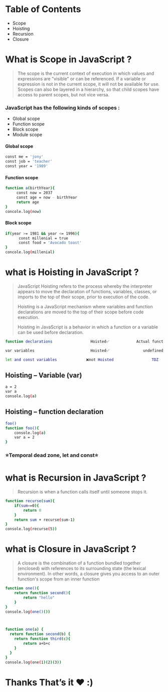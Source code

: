 # Table of Contents
- Scope
- Hoisting
- Recursion
- Closure


# What is Scope in JavaScript ?
> The scope is the current context of execution in which values and expressions
> are "visible" or can be referenced. If a variable or expression is not in the current
> scope, it will not be available for use. Scopes can also be layered in a hierarchy, 
> so that child scopes have access to parent scopes, but not vice versa.


### JavaScript has the following kinds of scopes :
-  Global scope
-  Function scope
-  Block scope
-  Module scope


#### Global scope 
```sh
const me = 'jony'
const job = 'teacher'
const year = '1989'
```


#### Function scope
```sh
function a(birthYear){
     const now = 2037
     const age = now - birthYear
     return age  
}
concole.log(now)
```


#### Block scope
```sh
if(year >= 1981 && year <= 1996){
      const millenial = true
      const food = 'Avocado toast'
}
concole.log(millenial)
```


# what is Hoisting in JavaScript ?

> JavaScript Hoisting refers to the process whereby the interpreter appears to move the declaration of functions,
> variables, classes, or imports to the top of their scope, prior to execution of the code.
>
> 
> Hoisting is a JavaScript mechanism where variables and function 
> declarations are moved to the top of their scope before code 
> execution.
>
> 
> Hoisting in JavaScript is a behavior in which a function or a variable 
> can be used before declaration.


```sh
function declarations                 Hoisted✅            Actual function           block scope

var variables                         Hoisted✅               undefined               Function

let and const variables             ❌not Hoisted                 TDZ                    Block
```



## Hoisting – Variable (var) 
```sh
a = 2
var a
console.log(a)
```


## Hoisting – function declaration
```sh
foo()
function foo(){
    console.log(a)
    var a = 2
}
```


### ⭐️Temporal dead zone, let and const⭐️

# what is Recursion in JavaScript ?
> Recursion is when a function calls itself until someone stops it.
```sh
function recurse(sum){
    if(sum==0){
        return 0
    }
    return sum + recurse(sum-1)
}
console.log(recurse(5))
```

# what is Closure in JavaScript ?
> A closure is the combination of a function bundled together (enclosed) with references to 
> its surrounding state (the lexical environment). In other words, a closure gives you 
> access to an outer function's scope from an inner function
```sh
function one(){
    return function second(){
        return "hello"
    }
}
console.log(one()())



function one(a) {
  return function second(b) {
    return function third(c){
        return a+b+c
    }
  }
}
console.log(one(1)(2)(3))

```
# Thanks That’s it ♥️ :)
